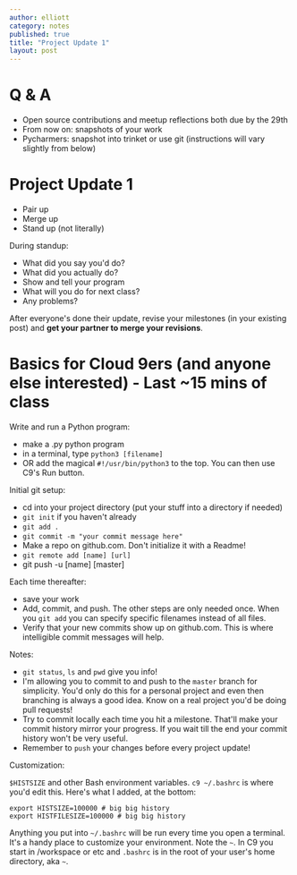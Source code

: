 ```yaml
---
author: elliott
category: notes
published: true
title: "Project Update 1"
layout: post
---
```


# Q & A

* Open source contributions and meetup reflections both due by the 29th
* From now on: snapshots of your work
* Pycharmers: snapshot into trinket or use git (instructions will vary slightly from below)


# Project Update 1

* Pair up
* Merge up
* Stand up (not literally)

During standup:

* What did you say you'd do?
* What did you actually do?
* Show and tell your program
* What will you do for next class?
* Any problems?

After everyone's done their update, revise your milestones (in your existing post) and **get your partner to merge your revisions**.

# Basics for Cloud 9ers (and anyone else interested) - Last ~15 mins of class

Write and run a Python program:

* make a .py python program
* in a terminal, type `python3 [filename]`
* OR add the magical `#!/usr/bin/python3` to the top.  You can then use C9's Run button.

Initial git setup:

* cd into your project directory (put your stuff into a directory if needed)
* `git init` if you haven't already
* `git add .`
* `git commit -m "your commit message here"`
* Make a repo on github.com.  Don't initialize it with a Readme!
* `git remote add [name] [url]`
* git push -u [name] [master]

Each time thereafter:

* save your work
* Add, commit, and push.  The other steps are only needed once.  When you `git add` you can specify specific filenames instead of all files.
* Verify that your new commits show up on github.com.  This is where intelligible commit messages will help.

Notes:

* `git status`, `ls` and `pwd` give you info!
* I'm allowing you to commit to and push to the `master` branch for simplicity. You'd only do this for a personal project and even then branching is always a good idea. Know on a real project you'd be doing pull requests!
* Try to commit locally each time you hit a milestone.  That'll make your commit history mirror your progress.  If you wait till the end your commit history won't be very useful.
* Remember to `push` your changes before every project update!

Customization:

`$HISTSIZE` and other Bash environment variables. `c9 ~/.bashrc` is where you'd edit this.  Here's what I added, at the bottom:

```
export HISTSIZE=100000 # big big history 
export HISTFILESIZE=100000 # big big history 
```

Anything you put into `~/.bashrc` will be run every time you open a terminal.  It's a handy place to customize your environment.  Note the `~`.  In C9 you start in /workspace or etc and `.bashrc` is in the root of your user's home directory, aka `~`.
